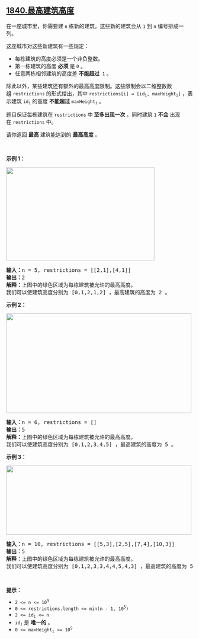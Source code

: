 ## [1840.最高建筑高度](https://leetcode.cn/problems/maximum-building-height/)
<p>在一座城市里，你需要建 <code>n</code> 栋新的建筑。这些新的建筑会从 <code>1</code> 到 <code>n</code> 编号排成一列。</p>

<p>这座城市对这些新建筑有一些规定：</p>

<ul>
	<li>每栋建筑的高度必须是一个非负整数。</li>
	<li>第一栋建筑的高度 <strong>必须</strong> 是 <code>0</code> 。</li>
	<li>任意两栋相邻建筑的高度差 <strong>不能超过</strong>  <code>1</code> 。</li>
</ul>

<p>除此以外，某些建筑还有额外的最高高度限制。这些限制会以二维整数数组 <code>restrictions</code> 的形式给出，其中 <code>restrictions[i] = [id<sub>i</sub>, maxHeight<sub>i</sub>]</code> ，表示建筑 <code>id<sub>i</sub></code> 的高度 <strong>不能超过</strong> <code>maxHeight<sub>i</sub></code> 。</p>

<p>题目保证每栋建筑在 <code>restrictions</code> 中<strong> 至多出现一次</strong> ，同时建筑 <code>1</code> <strong>不会</strong> 出现在 <code>restrictions</code> 中。</p>

<p>请你返回 <strong>最高</strong> 建筑能达到的 <strong>最高高度</strong> 。</p>

<p> </p>

<p><strong>示例 1：</strong></p>
<img alt="" src="https://assets.leetcode-cn.com/aliyun-lc-upload/uploads/2021/04/25/ic236-q4-ex1-1.png" style="width: 400px; height: 253px;" />
<pre>
<b>输入：</b>n = 5, restrictions = [[2,1],[4,1]]
<b>输出：</b>2
<b>解释：</b>上图中的绿色区域为每栋建筑被允许的最高高度。
我们可以使建筑高度分别为 [0,1,2,1,2] ，最高建筑的高度为 2 。</pre>

<p><strong>示例 2：</strong></p>
<img alt="" src="https://assets.leetcode-cn.com/aliyun-lc-upload/uploads/2021/04/25/ic236-q4-ex2.png" style="width: 500px; height: 269px;" />
<pre>
<b>输入：</b>n = 6, restrictions = []
<b>输出：</b>5
<b>解释：</b>上图中的绿色区域为每栋建筑被允许的最高高度。
我们可以使建筑高度分别为 [0,1,2,3,4,5] ，最高建筑的高度为 5 。
</pre>

<p><strong>示例 3：</strong></p>
<img alt="" src="https://assets.leetcode-cn.com/aliyun-lc-upload/uploads/2021/04/25/ic236-q4-ex3.png" style="width: 500px; height: 187px;" />
<pre>
<b>输入：</b>n = 10, restrictions = [[5,3],[2,5],[7,4],[10,3]]
<b>输出：</b>5
<b>解释：</b>上图中的绿色区域为每栋建筑被允许的最高高度。
我们可以使建筑高度分别为 [0,1,2,3,3,4,4,5,4,3] ，最高建筑的高度为 5 。
</pre>

<p> </p>

<p><strong>提示：</strong></p>

<ul>
	<li><code>2 <= n <= 10<sup>9</sup></code></li>
	<li><code>0 <= restrictions.length <= min(n - 1, 10<sup>5</sup>)</code></li>
	<li><code>2 <= id<sub>i</sub> <= n</code></li>
	<li><code>id<sub>i</sub></code> 是 <strong>唯一的</strong> 。</li>
	<li><code>0 <= maxHeight<sub>i</sub> <= 10<sup>9</sup></code></li>
</ul>
